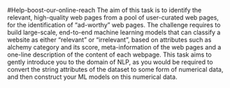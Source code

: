  #Help-boost-our-online-reach
 The aim of this task is to identify the relevant, high-quality web pages from a pool of user-curated web pages, for the identification of “ad-worthy” web pages. The challenge requires to build large-scale, end-to-end machine learning models that can classify a website as either “relevant” or “irrelevant”, based on attributes such as alchemy category and its score, meta-information of the web pages and a one-line description of the content of each webpage. This task aims to gently introduce you to the domain of NLP, as you would be required to convert the string attributes of the dataset to some form of numerical data, and then construct your ML models on this numerical data.
